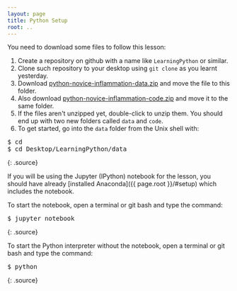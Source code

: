 ```yaml
---
layout: page
title: Python Setup
root: ..
---
```


You need to download some files to follow this lesson:

1. Create a repository on github with a name like `LearningPython` or similar.
1. Clone such repository to your desktop using `git clone` as you learnt yesterday.
1. Download [python-novice-inflammation-data.zip][zipdata] and move the file to this folder.
1. Also download [python-novice-inflammation-code.zip][zipcode] and move it to the same folder.
1. If the files aren't unzipped yet, double-click to unzip them. You should end up with 
two new folders called `data` and `code`.
1. To get started, go into the `data` folder from the Unix shell with:

<pre>
$ cd
$ cd Desktop/LearningPython/data
</pre>
{: .source}
   
If you will be using the Jupyter (IPython) notebook for the lesson,
you should have already
[installed Anaconda]({{ page.root }}/#setup)
which includes the notebook.

To start the notebook, open a terminal or git bash and type the command:

<pre>
$ jupyter notebook
</pre>
{: .source}

To start the Python interpreter without the notebook, open a terminal or git bash and type the command:

<pre>
$ python
</pre>
{: .source}

[zipdata]: http://swcarpentry.github.io/python-novice-inflammation/data/python-novice-inflammation-data.zip
[zipcode]: http://swcarpentry.github.io/python-novice-inflammation/code/python-novice-inflammation-code.zip
